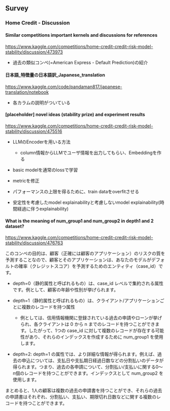 
## Survey
### Home Credit - Discussion

#### Similar competitions important kernels and discussions for references

https://www.kaggle.com/competitions/home-credit-credit-risk-model-stability/discussion/473973

- 過去の類似コンペ(=American Express - Default Prediction)の紹介


#### 日本語_特徴量の日本語訳_Japanese_translation

https://www.kaggle.com/code/pandaman817/japanese-translation/notebook

- 各カラムの説明がついている

#### [placeholder] novel ideas (stability prize) and experiment results

https://www.kaggle.com/competitions/home-credit-credit-risk-model-stability/discussion/475516

- LLMのEncoderを用いる方法
  - column情報からLLMでユーザ情報を出力してもらい、Embeddingを作る

- basic modelを通常のlossで学習
- metricを修正
- パフォーマンスの上限を得るために、train dataをoverfitさせる
- 安定性を考慮したmodel explainabilityと考慮しないmodel explainability(時間経過に伴うexplainability)

#### What is the meaning of num_group1 and num_group2 in depth1 and 2 dataset?

https://www.kaggle.com/competitions/home-credit-credit-risk-model-stability/discussion/476763

このコンペの目的は、顧客（正確には顧客のアプリケーション）のリスクの質を予測することなので、顧客とそのアプリケーションは、あなたのモデルがデフォルトの確率（クレジットスコア）を予測するためのエンティティ（case_id）です。

- depth=0（静的属性と呼ばれるもの）は、case_id レベルで集約される属性です。例として、顧客の年齢や性別が挙げられます。

- depth=1（静的属性と呼ばれるもの）は、クライアント/アプリケーションごとに複数のレコードを持つ属性
  - 例としては、信用情報機関に登録されている過去の申請やローンが挙げられ、各クライアントは 0 から n までのレコードを持つことができます。したがって、1つの case_id に対して複数のレコードが存在する可能性があり、それらのインデックスを作成するために num_group1 を使用します。

- depth=2: depth=1 の属性では、より詳細な情報が得られます。例えば、過去の申込については、支払日や支払期日経過日数などの分割払いのデータが得られます。つまり、過去の各申請について、分割払い/支払いに関する0～n個のレコードを持つことができます。インデックスとして num_group2 を使用します。

まとめると、1人の顧客は複数の過去の申請書を持つことができ、それらの過去の申請書はそれぞれ、分割払い、支払い、期限切れ日数などに関する複数のレコードを持つことができます。

